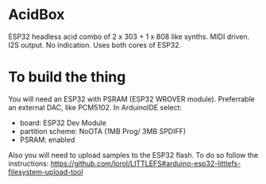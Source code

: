 # AcidBox
ESP32 headless acid combo of 2 x 303 + 1 x 808 like synths.
MIDI driven. I2S output. No indication. Uses both cores of ESP32.

# To build the thing
You will need an ESP32 with PSRAM (ESP32 WROVER module). Preferrable an external DAC, like PCM5102. In ArduinoIDE select: 
* board: ESP32 Dev Module
* partition scheme: NoOTA (1MB Prog/ 3MB SPDIFF)
* PSRAM: enabled

Also you will need to upload samples to the ESP32 flash. To do so follow the instructions: https://github.com/lorol/LITTLEFS#arduino-esp32-littlefs-filesystem-upload-tool
